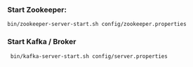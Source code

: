 ### Start Zookeeper:
```bin/zookeeper-server-start.sh config/zookeeper.properties```

### Start Kafka / Broker
``` bin/kafka-server-start.sh config/server.properties```